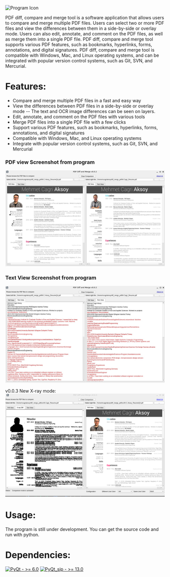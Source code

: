 ![Program Icon](img/icon.ico)

PDF diff, compare and merge tool is a software application that allows users to compare and merge multiple PDF files. Users can select two or more PDF files and view the differences between them in a side-by-side or overlay mode. Users can also edit, annotate, and comment on the PDF files, as well as merge them into a single PDF file. PDF diff, compare and merge tool supports various PDF features, such as bookmarks, hyperlinks, forms, annotations, and digital signatures. PDF diff, compare and merge tool is compatible with Windows, Mac, and Linux operating systems, and can be integrated with popular version control systems, such as Git, SVN, and Mercurial.

# Features:

- Compare and merge multiple PDF files in a fast and easy way
- View the differences between PDF files in a side-by-side or overlay mode
  -- The text and OCR image differences can be seen on layers.
- Edit, annotate, and comment on the PDF files with various tools
- Merge PDF files into a single PDF file with a few clicks
- Support various PDF features, such as bookmarks, hyperlinks, forms, annotations, and digital signatures
- Compatible with Windows, Mac, and Linux operating systems
- Integrate with popular version control systems, such as Git, SVN, and Mercurial

### PDF view Screenshot from program

![PDF view Screenshot from program](img/image.jpg)

### Text View Screenshot from program

![Text View Screenshot from program](img/image2.jpg)

v0.0.3 New X-ray mode:
![X-ray mode](img/image3.jpg)

# Usage:

The program is still under development.
You can get the source code and run with python.

# Dependencies:

[![PyQt - >= 6.0](https://img.shields.io/badge/PyQt->_6.0-2ea44f)](https://wiki.python.org/moin/PyQt)
[![PyQt_sip - >= 13.0](https://img.shields.io/badge/PyQt_sip->_13.0-2ea44f)](https://pypi.org/project/PyQt6-sip/)
